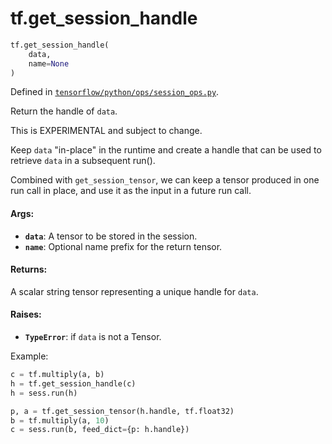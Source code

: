 <div itemscope itemtype="http://developers.google.com/ReferenceObject">
<meta itemprop="name" content="tf.get_session_handle" />
<meta itemprop="path" content="Stable" />
</div>

# tf.get_session_handle

``` python
tf.get_session_handle(
    data,
    name=None
)
```



Defined in [`tensorflow/python/ops/session_ops.py`](/code/stable/tensorflow/python/ops/session_ops.py).

Return the handle of `data`.

This is EXPERIMENTAL and subject to change.

Keep `data` "in-place" in the runtime and create a handle that can be
used to retrieve `data` in a subsequent run().

Combined with `get_session_tensor`, we can keep a tensor produced in
one run call in place, and use it as the input in a future run call.

#### Args:

* <b>`data`</b>: A tensor to be stored in the session.
* <b>`name`</b>: Optional name prefix for the return tensor.


#### Returns:

A scalar string tensor representing a unique handle for `data`.


#### Raises:

* <b>`TypeError`</b>: if `data` is not a Tensor.

Example:

```python
c = tf.multiply(a, b)
h = tf.get_session_handle(c)
h = sess.run(h)

p, a = tf.get_session_tensor(h.handle, tf.float32)
b = tf.multiply(a, 10)
c = sess.run(b, feed_dict={p: h.handle})
```